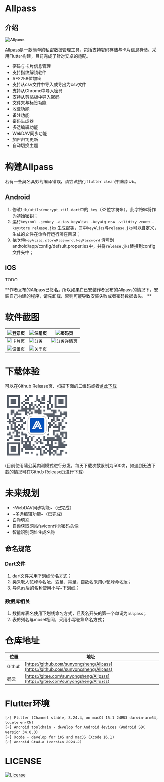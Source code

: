 # Allpass

## 介绍

![Allpass](./screenshots/allpass-icon.png)

[Allpass](https://allpass.aengus.top)是一款简单的私密数据管理工具，包括支持密码存储与卡片信息存储。采用Flutter构建，目前完成了针对安卓的适配。

- 密码与卡片信息管理
- 支持指纹解锁软件
- AES256位加密
- 支持从csv文件中导入或导出为csv文件
- 支持从Chrome中导入密码
- 支持从剪贴板中导入密码
- 文件夹与标签功能
- 收藏功能
- 备注功能
- 密码生成器
- 多选编辑功能
- WebDAV同步功能
- 加密密钥更新
- 自动切换主题

# 构建Allpass

若有一些莫名其妙的编译错误，请尝试执行`flutter clean`并重启IDE。

## Android

1. 修改`lib/utils/encrypt_util.dart`中的`_key`（32位字符串），此字符串将作为初始密钥；
2. 运行`keytool -genkey -alias keyAlias -keyalg RSA -validity 20000 -keystore release.jks`
   生成密钥，其中`keyAlias`与`release.jks`可以自定义，生成的文件在命令行运行所在目录；
3. 依次将`keyAlias`, `storePassword`, `keyPassword`
   填写到android/app/config/default.properties中，并将`release.jks`替换到config文件夹中；

## iOS

TODO

**作者发布的Allpass已签名。所以如果在已安装作者发布的Allpass的情况下，安装自己构建的程序，请先卸载，否则可能导致安装失败或者密码数据丢失。
**

# 软件截图

|  ![登录页](./screenshots/login.png)  | ![注册页](./screenshots/register.png)      | ![密码页](./screenshots/password.png) |
|:---------------------------------:|-----------------------------------------|------------------------------------|
|  ![卡片页](./screenshots/card.png)   | ![分类](./screenshots/classification.png) | ![分类详情页](./screenshots/fav.png)    |
| ![设置页](./screenshots/setting.png) | ![关于页](./screenshots/about.png)         |                                    |

# 下载体验

可以在Github Release页、扫描下面的二维码或者[点此下载](https://www.pgyer.com/allpass)

![Allpass](./screenshots/allpass_pgyer_url.png)

(目前使用蒲公英内测模式进行分发，每天下载次数限制为500次，如遇到无法下载的情况可在Github Release页进行下载)

# 未来规划

- ~WebDAV同步功能~（已完成）
- ~多选编辑功能~（已完成）
- 自动填充
- 自动获取网站favicon作为密码头像
- 智能识别网址生成名称

## 命名规范

### Dart文件

1. dart文件采用下划线命名方式；
2. 类采取大驼峰命名法，变量、常量、函数名采用小驼峰命名法；
3. 导包as后的名称使用小写+下划线；

### 数据库相关

1. 数据库表名使用下划线命名方式，且表名开头的第一个单词为`allpass`；
2. 表的列名与model相同，采用小写驼峰命名方式；

# 仓库地址

| 位置     | 地址                                                                                 |
|--------|------------------------------------------------------------------------------------|
| Github | [https://github.com/sunyongsheng/Allpass](https://github.com/sunyongsheng/Allpass) |
| 码云     | [https://gitee.com/sunyongsheng/Allpass](https://gitee.com/sunyongsheng/Allpass)   |

# Flutter环境

```
[✓] Flutter (Channel stable, 3.24.4, on macOS 15.1 24B83 darwin-arm64, locale en-CN)
[✓] Android toolchain - develop for Android devices (Android SDK version 34.0.0)
[✓] Xcode - develop for iOS and macOS (Xcode 16.1)
[✓] Android Studio (version 2024.2)
```

# LICENSE

[![License](https://img.shields.io/badge/license-Apache%202-green.svg)](https://www.apache.org/licenses/LICENSE-2.0)